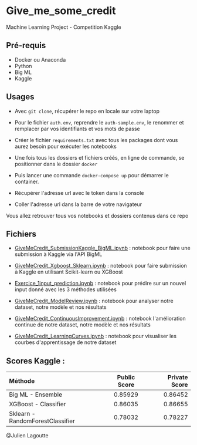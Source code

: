 # Give_me_some_credit
Machine Learning Project - Competition Kaggle

## Pré-requis
* Docker ou Anaconda
* Python
* Big ML
* Kaggle

## Usages
* Avec `git clone`, récupérer le repo en locale sur votre laptop
* Pour le fichier `auth.env`, reprendre le `auth-sample.env`, le renommer et remplacer par vos identifiants et vos mots de passe 
* Créer le fichier `requirements.txt` avec tous les packages dont vous aurez besoin pour exécuter les notebooks
* Une fois tous les dossiers et fichiers créés, en ligne de commande, se positionner dans le dossier `docker`
* Puis lancer une commande `docker-compose up` pour démarrer le container.

* Récupérer l'adresse url avec le token dans la console
* Coller l'adresse url dans la barre de votre navigateur

Vous allez retrouver tous vos notebooks et dossiers contenus dans ce repo

## Fichiers
* [GiveMeCredit_SubmissionKaggle_BigML.ipynb](https://github.com/JuLagoutte/Give_me_some_credit/blob/master/GiveMeCredit_SubmissionKaggle_BigML.ipynb) : notebook pour faire une submission à Kaggle via l'API BigML
* [GiveMeCredit_Xgboost_Sklearn.ipynb](https://github.com/JuLagoutte/Give_me_some_credit/blob/master/GiveMeCredit_Xgboost_Sklearn.ipynb) : notebook pour faire submission à Kaggle en utilisant Scikit-learn ou XGBoost
* [Exercice_1input_prediction.ipynb](https://github.com/JuLagoutte/Give_me_some_credit/blob/master/Exercice_1input_prediction.ipynb) : notebook pour prédire sur un nouvel input donné avec les 3 méthodes utilisées

* [GiveMeCredit_ModelReview.ipynb](https://github.com/JuLagoutte/Give_me_some_credit/blob/master/GiveMeCredit_ModelReview.ipynb) : notebook pour analyser notre dataset, notre modèle et nos résultats
* [GiveMeCredit_ContinuousImprovement.ipynb](https://github.com/JuLagoutte/Give_me_some_credit/blob/master/GiveMeCredit_ContinuousImprovement.ipynb) : notebook l'amélioration continue de notre dataset, notre modèle et nos résultats

* [GiveMeCredit_LearningCurves.ipynb](https://github.com/JuLagoutte/Give_me_some_credit/blob/master/GiveMeCredit_LearningCurves.ipynb) : notebook pour visualiser les courbes d'apprentissage de notre dataset

## Scores Kaggle :

| Méthode                          |  Public Score  |  Private Score |
| :------------------------------- | :-------------:| -------------: |
| Big ML - Ensemble                |     0.85929    |        0.86452 |
| XGBoost - Classifier             |     0.86035    |        0.86655 |
| Sklearn - RandomForestClassifier |     0.78032    |        0.78227 |

@Julien Lagoutte
